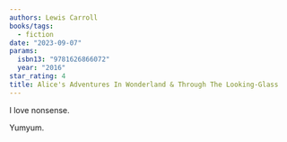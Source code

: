 ```yaml
---
authors: Lewis Carroll
books/tags:
  - fiction
date: "2023-09-07"
params:
  isbn13: "9781626866072"
  year: "2016"
star_rating: 4
title: Alice's Adventures In Wonderland & Through The Looking-Glass
---
```


I love nonsense.

Yumyum.

<!--more-->
